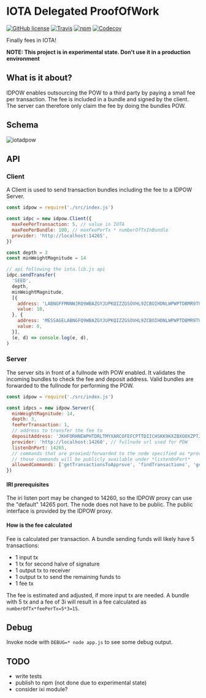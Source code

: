 # IOTA Delegated ProofOfWork

[![GitHub license](https://img.shields.io/badge/license-MIT-blue.svg)](https://raw.githubusercontent.com/glumb/iotadpow/master/LICENSE.md) [![Travis](https://img.shields.io/travis/glumb/iotadpow.svg)](https://travis-ci.org/glumb/iotadpow) [![npm](https://img.shields.io/npm/v/$iotadpow$.svg)](https://www.npmjs.com/package/iotadpow) [![Codecov](https://img.shields.io/codecov/c/github/glumb/iotadpow.svg)](https://codecov.io/github/glumb/iotadpow)

Finally fees in IOTA!

**NOTE: This project is in experimental state. Don't use it in a production environment**

## What is it about?

IDPOW enables outsourcing the POW to a third party by paying a small fee per transaction. The fee is included in a bundle and signed by the client. The server can therefore only claim the fee by doing the bundles POW.

## Schema
![iotadpow](https://user-images.githubusercontent.com/3062564/35780574-c953b9bc-09dd-11e8-803e-9919d5dade35.png)

## API

### Client

A Client is used to send transaction bundles including the fee to a IDPOW Server.

```javascript
const idpow = require('./src/index.js')

const idpc = new idpow.Client({
  maxFeePerTransaction: 5, // value in IOTA
  maxFeePerBundle: 100, // maxFeePerTx * numberOfTxInBundle
  provider: 'http://localhost:14265',
})

const depth = 3
const minWeightMagnitude = 14

// api following the iota.lib.js api
idpc.sendTransfer(
  'SEED',
  depth,
  minWeightMagnitude,
  [{
    address: 'LABNGFFMNNWJRQ9WBAZGYJUPKQIZZGSOVHL9ZCBOIHDNLWPWPTDBMR9TUENBENHFPISOAQBZWORGCWIKJ',
    value: 10,
  }, {
    address: 'MESSAGELABNGFQ9WBAZGYJUPKQIZZGSOVHL9ZCBOIHDNLWPWPTDBMR9TUENBENHFPISOAQBZWORGCWIKJ',
    value: 0,
  }],
  (e, d) => console.log(e, d),
)
```

### Server

The server sits in front of a fullnode with POW enabled. It validates the incoming bundles to check the fee and deposit address. Valid bundles are forwarded to the fullnode for performing the POW.

``` js
const idpow = require('./src/index.js')

const idpcs = new idpow.Server({
  minWeightMagnitude: 14,
  depth: 3,
  feePerTransaction: 1,
  // address to transfer the fee to
  depositAddress: 'JKHFORHNEWPHTDRLTMYXARCOFEFCPTTDIICHSKK9KXZBXOOXZPTJFVKMQZHTFFCVPHGUVPLGPJMPUFKFWQMAMGZXRX',
  provider: 'http://localhost:14260', // fullnode url used for POW
  listenOnPort: 14265,
  // commands that are proxied/forwarded to the node specified as *provider*
  // those commands will be publicly available under *listenOnPort*
  allowedCommands: ['getTransactionsToApprove', 'findTransactions', 'getNodeInfo', 'wereAddressesSpentFrom', 'getBalances'],
})
```

#### IRI prerequisites
The iri listen port may be changed to 14260, so the IDPOW proxy can use the "default" 14265 port. The node does not have to be public. The public interface is provided by the IDPOW proxy.

#### How is the fee calculated
Fee is calculated per transaction. A bundle sending funds will likely have 5 transactions:

- 1 input tx
- 1 tx for second halve of signature
- 1 output tx to receiver
- 1 output tx to send the remaining funds to
- 1 fee tx

The fee is estimated and adjusted, if more input tx are needed. A bundle with 5 tx and a fee of 3i will result in a fee calculated as `numberOfTx*feePerTx=5*3=15`.


## Debug
Invoke node with `DEBUG=* node app.js` to see some debug output.

## TODO
- write tests
- publish to npm (not done due to experimental state)
- consider ixi module?
